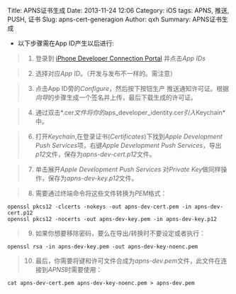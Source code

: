 Title: APNS证书生成
Date: 2013-11-24 12:06
Category: iOS
tags: APNS, 推送, PUSH, 证书
Slug: apns-cert-generagion
Author: qxh
Summary: APNS证书生成

* 以下步骤需在App ID产生以后进行:

>1. 登录到 [iPhone Developer Connection Portal](http://developer.apple.com/iphone/manage/overview/index.action) 并点击*App IDs*

>2. 选择对应*App ID*。（开发与发布不一样的。需注意）

>3. 点击App ID旁的*Configure*，然后按下按钮生产 推送通知许可证。根据*向导*的步骤生成一个签名并上传，最后下载生成的许可证。

>4. 通过双击*.cer*文件将你的*aps_developer_identity.cer*引入*Keychain*中。

>6. 打开*Keychain*,在登录证书(*Certificates*)下找到*Apple Development Push Services*项，右键*Apple Development Push Services*，导出*p12*文件，保存为*apns-dev-cert.p12*文件。

>7. 单击展开*Apple Development Push Services* 对*Private Key*做同样操作，保存为*apns-dev-key.p12*文件。

>8. 需要通过终端命令将这些文件转换为*PEM*格式：

    openssl pkcs12 -clcerts -nokeys -out apns-dev-cert.pem -in apns-dev-cert.p12
    openssl pkcs12 -nocerts -out apns-dev-key.pem -in apns-dev-key.p12


>9. 如果你想要移除密码，要么在导出/转换时不要设定或者执行：

    openssl rsa -in apns-dev-key.pem -out apns-dev-key-noenc.pem

>10. 最后，你需要将键和许可文件合成为*apns-dev.pem*文件，此文件在连接到*APNS*时需要使用：

    cat apns-dev-cert.pem apns-dev-key-noenc.pem > apns-dev.pem

